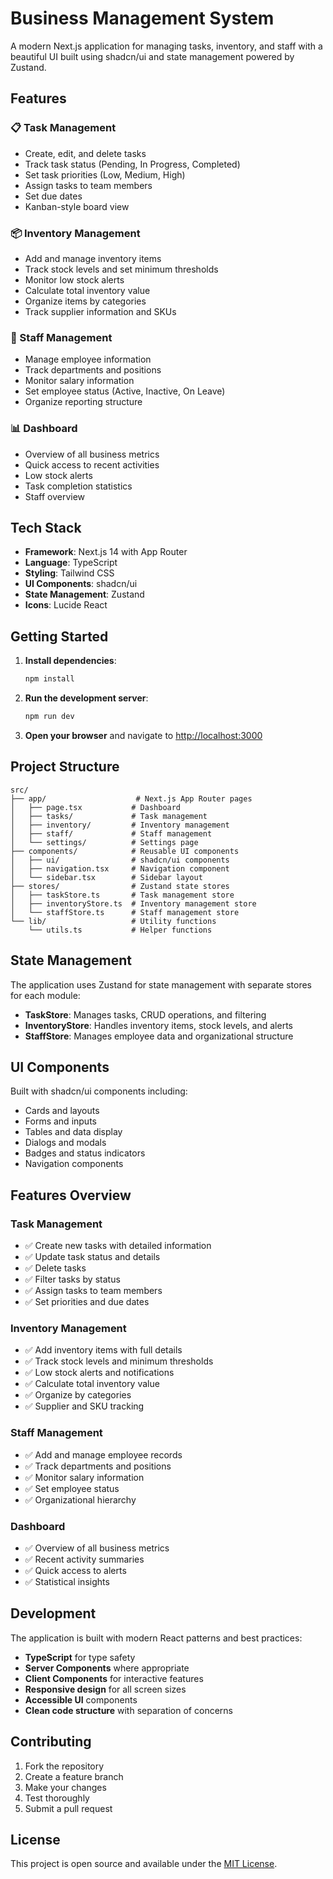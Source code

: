# Business Management System

A modern Next.js application for managing tasks, inventory, and staff with a beautiful UI built using shadcn/ui and state management powered by Zustand.

## Features

### 📋 Task Management

- Create, edit, and delete tasks
- Track task status (Pending, In Progress, Completed)
- Set task priorities (Low, Medium, High)
- Assign tasks to team members
- Set due dates
- Kanban-style board view

### 📦 Inventory Management

- Add and manage inventory items
- Track stock levels and set minimum thresholds
- Monitor low stock alerts
- Calculate total inventory value
- Organize items by categories
- Track supplier information and SKUs

### 👥 Staff Management

- Manage employee information
- Track departments and positions
- Monitor salary information
- Set employee status (Active, Inactive, On Leave)
- Organize reporting structure

### 📊 Dashboard

- Overview of all business metrics
- Quick access to recent activities
- Low stock alerts
- Task completion statistics
- Staff overview

## Tech Stack

- **Framework**: Next.js 14 with App Router
- **Language**: TypeScript
- **Styling**: Tailwind CSS
- **UI Components**: shadcn/ui
- **State Management**: Zustand
- **Icons**: Lucide React

## Getting Started

1. **Install dependencies**:

   ```bash
   npm install
   ```

2. **Run the development server**:

   ```bash
   npm run dev
   ```

3. **Open your browser** and navigate to [http://localhost:3000](http://localhost:3000)

## Project Structure

```
src/
├── app/                    # Next.js App Router pages
│   ├── page.tsx           # Dashboard
│   ├── tasks/             # Task management
│   ├── inventory/         # Inventory management
│   ├── staff/             # Staff management
│   └── settings/          # Settings page
├── components/            # Reusable UI components
│   ├── ui/                # shadcn/ui components
│   ├── navigation.tsx     # Navigation component
│   └── sidebar.tsx        # Sidebar layout
├── stores/                # Zustand state stores
│   ├── taskStore.ts       # Task management store
│   ├── inventoryStore.ts  # Inventory management store
│   └── staffStore.ts      # Staff management store
└── lib/                   # Utility functions
    └── utils.ts           # Helper functions
```

## State Management

The application uses Zustand for state management with separate stores for each module:

- **TaskStore**: Manages tasks, CRUD operations, and filtering
- **InventoryStore**: Handles inventory items, stock levels, and alerts
- **StaffStore**: Manages employee data and organizational structure

## UI Components

Built with shadcn/ui components including:

- Cards and layouts
- Forms and inputs
- Tables and data display
- Dialogs and modals
- Badges and status indicators
- Navigation components

## Features Overview

### Task Management

- ✅ Create new tasks with detailed information
- ✅ Update task status and details
- ✅ Delete tasks
- ✅ Filter tasks by status
- ✅ Assign tasks to team members
- ✅ Set priorities and due dates

### Inventory Management

- ✅ Add inventory items with full details
- ✅ Track stock levels and minimum thresholds
- ✅ Low stock alerts and notifications
- ✅ Calculate total inventory value
- ✅ Organize by categories
- ✅ Supplier and SKU tracking

### Staff Management

- ✅ Add and manage employee records
- ✅ Track departments and positions
- ✅ Monitor salary information
- ✅ Set employee status
- ✅ Organizational hierarchy

### Dashboard

- ✅ Overview of all business metrics
- ✅ Recent activity summaries
- ✅ Quick access to alerts
- ✅ Statistical insights

## Development

The application is built with modern React patterns and best practices:

- **TypeScript** for type safety
- **Server Components** where appropriate
- **Client Components** for interactive features
- **Responsive design** for all screen sizes
- **Accessible UI** components
- **Clean code structure** with separation of concerns

## Contributing

1. Fork the repository
2. Create a feature branch
3. Make your changes
4. Test thoroughly
5. Submit a pull request

## License

This project is open source and available under the [MIT License](LICENSE).
